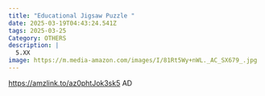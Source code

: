 ```yaml
---
title: "Educational Jigsaw Puzzle "
date: 2025-03-19T04:43:24.541Z
tags: 2025-03-25
Category: OTHERS
description: |
  5.XX
image: https://m.media-amazon.com/images/I/81Rt5Wy+nWL._AC_SX679_.jpg
---
```

https://amzlink.to/az0phtJok3sk5   AD